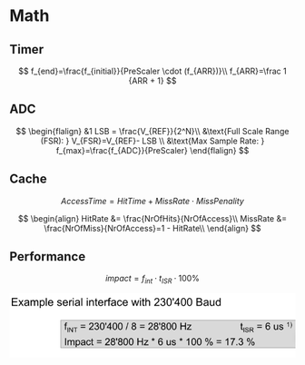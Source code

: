 # Math

## Timer

$$
f_{end}=\frac{f_{initial}}{PreScaler \cdot (f_{ARR})}\\
f_{ARR}=\frac 1 {ARR + 1}
$$

## ADC

$$
\begin{flalign}
&1 LSB = \frac{V_{REF}}{2^N}\\
&\text{Full Scale Range (FSR): } V_{FSR}=V_{REF}- LSB \\
&\text{Max Sample Rate: } f_{max}=\frac{f_{ADC}}{PreScaler}
\end{flalign}
$$

## Cache

$$
Access Time=HitTime + MissRate\cdot MissPenality
$$

$$
\begin{align}
HitRate &= \frac{NrOfHits}{NrOfAccess}\\
MissRate &= \frac{NrOfMiss}{NrOfAccess}=1 - HitRate\\
\end{align}
$$

## Performance

$$
impact=f_{int}\cdot t_{ISR}\cdot 100\%
$$

<img src="res/Math/image-20230607134344555.png" alt="image-20230607134344555" style="zoom:80%;" />
